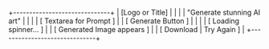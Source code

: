 +------------------------------+
|        [Logo or Title]       |
|                              |
| "Generate stunning AI art"   |
|                              |
| [ Textarea for Prompt ]      |
| [ Generate Button ]          |
|                              |
| [ Loading spinner... ]       |
| [ Generated Image appears ]  |
| [ Download | Try Again ]     |
+------------------------------+
